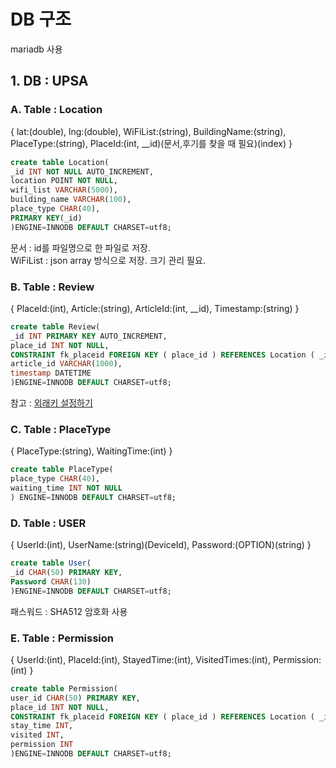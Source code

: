 # DB 구조
mariadb 사용
## 1. DB : UPSA
### A. Table : Location
{ lat:(double), lng:(double), WiFiList:(string), BuildingName:(string), PlaceType:(string), PlaceId:(int, \_\_id)(문서,후기를 찾을 때 필요)(index) }
```sql
create table Location(
_id INT NOT NULL AUTO_INCREMENT,
location POINT NOT NULL,
wifi_list VARCHAR(5000),
building_name VARCHAR(100),
place_type CHAR(40),
PRIMARY KEY(_id)
)ENGINE=INNODB DEFAULT CHARSET=utf8; 
```

문서 : id를 파일명으로 한 파일로 저장.  
WiFiList : json array 방식으로 저장. 크기 관리 필요.

### B. Table : Review
{ PlaceId:(int), Article:(string), ArticleId:(int, \_\_id), Timestamp:(string) }  
```sql
create table Review(
_id INT PRIMARY KEY AUTO_INCREMENT,
place_id INT NOT NULL,
CONSTRAINT fk_placeid FOREIGN KEY ( place_id ) REFERENCES Location ( _id ) ON DELETE CASCADE ON UPDATE CASCADE,
article_id VARCHAR(1000),
timestamp DATETIME
)ENGINE=INNODB DEFAULT CHARSET=utf8;
```
참고 : [외래키 설정하기](http://kb.globalsoft.co.kr/web/web_view.php?notice_no=315)
  
### C. Table : PlaceType
{ PlaceType:(string), WaitingTime:(int) }
```sql
create table PlaceType(
place_type CHAR(40),
waiting_time INT NOT NULL
) ENGINE=INNODB DEFAULT CHARSET=utf8; 
```

### D. Table : USER
{ UserId:(int), UserName:(string)(DeviceId), Password:(OPTION)(string) }
```sql
create table User(
_id CHAR(50) PRIMARY KEY,
Password CHAR(130)
)ENGINE=INNODB DEFAULT CHARSET=utf8; 
```
패스워드 : SHA512 암호화 사용

### E. Table : Permission
{ UserId:(int), PlaceId:(int), StayedTime:(int), VisitedTimes:(int), Permission:(int) }
```sql
create table Permission(
user_id CHAR(50) PRIMARY KEY,
place_id INT NOT NULL,
CONSTRAINT fk_placeid FOREIGN KEY ( place_id ) REFERENCES Location ( _id ) ON DELETE CASCADE ON UPDATE CASCADE,
stay_time INT,
visited INT,
permission INT
)ENGINE=INNODB DEFAULT CHARSET=utf8;
```

